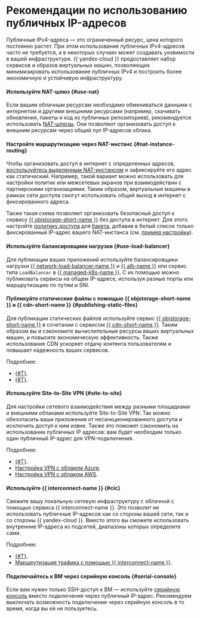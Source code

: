 # Рекомендации по использованию публичных IP-адресов

Публичные IPv4-адреса — это ограниченный ресурс, цена которого постоянно растет. При этом использование публичных IPv4-адресов часто не требуется, а в некоторых случаях может создавать уязвимости в вашей инфраструктуре. {{ yandex-cloud }} предоставляет набор сервисов и образов виртуальных машин, позволяющих минимизировать использование публичных IPv4 и построить более экономичную и устойчивую инфраструктуру.

#### Используйте NAT-шлюз {#use-nat}

Если вашим облачным ресурсам необходимо обмениваться данными с интернетом и другими внешними ресурсами (например, скачивать обновления, пакеты и код из публичных репозиториев), рекомендуется использовать [NAT-шлюзы](../operations/create-nat-gateway.md). Они позволяют организовать доступ к внешним ресурсам через общий пул IP-адресов облака.

#### Настройте маршрутизацию через NAT-инстанс {#nat-instance-routing}

Чтобы организовать доступ в интернет с определенных адресов, [воспользуйтесь выделенным NAT-инстансом](../../tutorials/routing/nat-instance.md) и зафиксируйте его адрес как статический. Например, такой вариант можно использовать для настройки политик или межсетевых экранов при взаимодействии с партнерскими организациями. Таким образом, виртуальные машины в рамках сети доступа смогут использовать общий выход в интернет с фиксированного адреса.

Также такая схема позволяет организовать безопасный доступ к сервису [{{ objstorage-short-name }}](../../storage/) без доступа в интернет. Для этого настройте [политику доступа](../../storage/concepts/policy.md) для [бакета](../../storage/concepts/bucket.md), добавив в белый список только фиксированный IP-адрес вашего NAT-инстанса (см. [пример настройки](https://github.com/alex-vlasov-l1/nat-insatnce-terraform-example)).

#### Используйте балансировщики нагрузки {#use-load-balancer}

Для публикации ваших приложений используйте балансировщики нагрузки [{{ network-load-balancer-name }}](../../network-load-balancer/) и [{{ alb-name }}](../../application-load-balancer) или сервис типа `LoadBalancer` в [{{ managed-k8s-name }}](../../managed-kubernetes/operations/create-load-balancer.md). С их помощью можно публиковать сервисы на общем IP-адресе, используя разные порты или маршрутизацию по путям и SNI.

#### Публикуйте статические файлы с помощью {{ objstorage-short-name }} и {{ cdn-short-name }} {#publishing-static-files}

Для публикации статических файлов используйте сервис [{{ objstorage-short-name }}](../../storage/) в сочетании с сервисом [{{ cdn-short-name }}](../../cdn/). Таким образом вы и сэкономите вычислительные ресурсы ваших виртуальных машин, и повысите экономическую эффективность. Также использование CDN ускоряет отдачу контента пользователям и повышает надежность ваших сервисов.

Подробнее:

* [{#T}](../../storage/operations/hosting/setup.md).
* [{#T}](../../cdn/tutorials/blue-green-canary-deployment.md).

#### Используйте Site-to-Site VPN {#site-to-site}

Для настройки сетевого взаимодействия между разными площадками и внешними облаками используйте Site-to-Site VPN. Так можно обезопасить ваши приложения от несанкционированного доступа и исключить доступ к ним извне. Также это поможет сэкономить на использовании публичных IP адресов: вам будет необходим только один публичный IP-адрес для VPN-подключения.
 
Подробнее:

* [{#T}](../../tutorials/routing/ipsec-vpn.md).
* [Настройка VPN с облаком Azure](https://github.com/yandex-cloud/yc-solution-library-for-azure/tree/main/Yandex-Azure%20VPN).
* [Настройка VPN с облаком AWS](https://github.com/yandex-cloud/yc-solution-library-for-aws/tree/main/VPN/modules/vpn).



#### Используйте {{ interconnect-name }} {#cic}

Свяжите вашу локальную сетевую инфраструктуру с облачной с помощью сервиса {{ interconnect-name }}. Это позволит не использовать публичные IP-адресов как со стороны вашей сети, так и со стороны {{ yandex-cloud }}. Вместо этого вы сможете использовать внутренние IP-адреса из подсетей, диапазоны которых определите сами.

Подробнее: 

* [{#T}](../../interconnect/concepts/overview.md).
* [Маршрутизация трафика с помощью {{ interconnect-name }}](../../interconnect/concepts/routing.md).



#### Подключайтесь к ВМ через серийную консоль {#serial-console}

Если вам нужен только SSH-доступ к ВМ — используйте [серийную консоль](../../compute/operations/index.md#serial-console) вместо подключения через публичный IP-адрес. Рекомендуем выключать возможность подключения через серийную консоль в то время, когда вы ей не пользуетесь. 